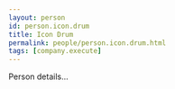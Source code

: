 ```yaml
---
layout: person
id: person.icon.drum
title: Icon Drum
permalink: people/person.icon.drum.html
tags: [company.execute]
---
```


Person details...